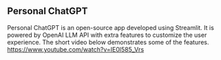 ## Personal ChatGPT
Personal ChatGPT is an open-source app developed using Streamlit. It is powered by OpenAI LLM API with extra features to customize the user experience.
The short video below demonstrates some of the features.
https://www.youtube.com/watch?v=IE0l585_Vrs



